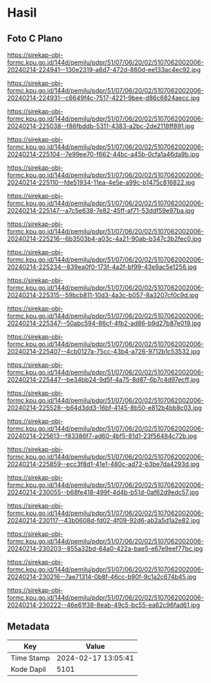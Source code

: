 # Hasil

## Foto C Plano

https://sirekap-obj-formc.kpu.go.id/144d/pemilu/pdpr/51/07/06/20/02/5107062002006-20240214-224941--130e2319-a6d7-472d-860d-ee133ac4ec92.jpg

https://sirekap-obj-formc.kpu.go.id/144d/pemilu/pdpr/51/07/06/20/02/5107062002006-20240214-224931--c6649f4c-7517-4221-9bee-d86c6824aecc.jpg

https://sirekap-obj-formc.kpu.go.id/144d/pemilu/pdpr/51/07/06/20/02/5107062002006-20240214-225038--f86fbddb-5311-4383-a2bc-2de2118ff891.jpg

https://sirekap-obj-formc.kpu.go.id/144d/pemilu/pdpr/51/07/06/20/02/5107062002006-20240214-225104--7e99ee70-f662-44bc-a45b-0cfa1a46da9b.jpg

https://sirekap-obj-formc.kpu.go.id/144d/pemilu/pdpr/51/07/06/20/02/5107062002006-20240214-225110--fde51934-11ea-4e5e-a99c-b1475c816822.jpg

https://sirekap-obj-formc.kpu.go.id/144d/pemilu/pdpr/51/07/06/20/02/5107062002006-20240214-225147--a7c5e638-7e82-45ff-af71-53ddf59e97ba.jpg

https://sirekap-obj-formc.kpu.go.id/144d/pemilu/pdpr/51/07/06/20/02/5107062002006-20240214-225216--6b3503b4-a03c-4a21-90ab-b347c3b2fec0.jpg

https://sirekap-obj-formc.kpu.go.id/144d/pemilu/pdpr/51/07/06/20/02/5107062002006-20240214-225234--839ea0f0-173f-4a2f-bf99-43e9ac5e1256.jpg

https://sirekap-obj-formc.kpu.go.id/144d/pemilu/pdpr/51/07/06/20/02/5107062002006-20240214-225315--59bcb811-10d3-4a3c-b057-8a3207cf0c9d.jpg

https://sirekap-obj-formc.kpu.go.id/144d/pemilu/pdpr/51/07/06/20/02/5107062002006-20240214-225347--50abc594-86cf-4fb2-ad86-b9d27b87e019.jpg

https://sirekap-obj-formc.kpu.go.id/144d/pemilu/pdpr/51/07/06/20/02/5107062002006-20240214-225407--4cb0127a-75cc-43b4-a726-9712b1c53532.jpg

https://sirekap-obj-formc.kpu.go.id/144d/pemilu/pdpr/51/07/06/20/02/5107062002006-20240214-225447--be34bb24-9d5f-4a75-8d87-6b7c4d97ecff.jpg

https://sirekap-obj-formc.kpu.go.id/144d/pemilu/pdpr/51/07/06/20/02/5107062002006-20240214-225528--b64d3dd3-16bf-4145-8b50-e812b4bb8c03.jpg

https://sirekap-obj-formc.kpu.go.id/144d/pemilu/pdpr/51/07/06/20/02/5107062002006-20240214-225613--f83386f7-ad60-4bf5-81d1-23f56484c72b.jpg

https://sirekap-obj-formc.kpu.go.id/144d/pemilu/pdpr/51/07/06/20/02/5107062002006-20240214-225859--ecc3f8d1-41e1-480c-ad72-b3be7da4293d.jpg

https://sirekap-obj-formc.kpu.go.id/144d/pemilu/pdpr/51/07/06/20/02/5107062002006-20240214-230055--b68fe418-499f-4d4b-b51d-0af62d9edc57.jpg

https://sirekap-obj-formc.kpu.go.id/144d/pemilu/pdpr/51/07/06/20/02/5107062002006-20240214-230117--43b0608d-fd02-4f09-92d6-ab2a5d1a2e82.jpg

https://sirekap-obj-formc.kpu.go.id/144d/pemilu/pdpr/51/07/06/20/02/5107062002006-20240214-230203--855a32bd-64a0-422a-bae5-e67e9eef77bc.jpg

https://sirekap-obj-formc.kpu.go.id/144d/pemilu/pdpr/51/07/06/20/02/5107062002006-20240214-230216--7ae71314-0b8f-46cc-b90f-9c1a2c674b45.jpg

https://sirekap-obj-formc.kpu.go.id/144d/pemilu/pdpr/51/07/06/20/02/5107062002006-20240214-230222--46e61f38-8eab-49c5-bc55-ea62c96fad61.jpg


## Metadata

| Key        | Value               |
| ---------- | ------------------- |
| Time Stamp | 2024-02-17 13:05:41 |
| Kode Dapil | 5101                |



